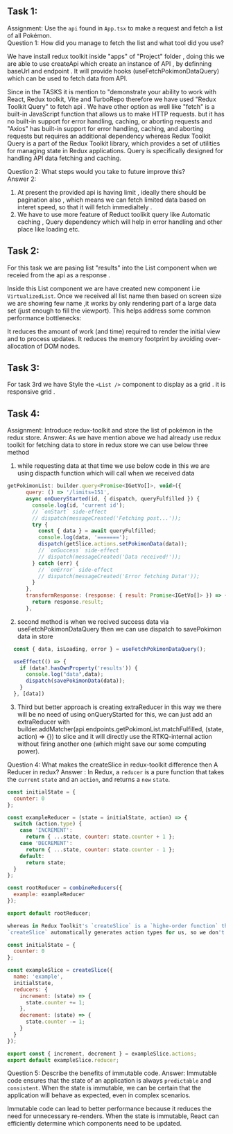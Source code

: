 
## Task 1:
Assignment: Use the `api` found in `App.tsx` to make a request and fetch a list of all Pokémon.<br>
Question 1: How did you manage to fetch the list and what tool did you use?<br>


We have install redux toolkit inside "apps" of "Project" folder , doing this we are able to use createApi which create an instance of API , by definning  baseUrl and endpoint . It will provide hooks (useFetchPokimonDataQuery) which can be used to fetch data from API.

Since in the TASKS it is mention to "demonstrate your ability to work with React, Redux toolkit, Vite and TurboRepo therefore we have used "Redux Toolkit Query" to fetch api . We have other option as well like  "fetch" is a built-in JavaScript function that allows us to make HTTP requests.  but it has no built-in support for error handling, caching, or aborting requests and "Axios" has built-in support for error handling, caching, and aborting requests but requires an additional dependency whereas Redux Toolkit Query is a part of the Redux Toolkit library,  which provides a set of utilities for managing state in Redux applications.  Query is specifically designed for handling API data fetching and caching.

Question 2: What steps would you take to future improve this?<br>
Answer 2: 
1) At present the provided api is having limit , ideally there should be pagination also , which means we can fetch limited data based on interet speed, so that it will fetch immedialtely .
2) We have to use more feature of Reduct toolikit query like Automatic caching , Query dependency which will help in error handling and other place like loading etc.

## Task 2:
For this task we are pasing list "results"  into the List component when we receied from the api as a response .

Inside this List component we are have created new component i.ie `VirtualizedList`. Once we received all list name then based on screen size we are showing few name ,it works by only rendering part of a large data set (just enough to fill the viewport). This helps address some common performance bottlenecks:

It reduces the amount of work (and time) required to render the initial view and to process updates.
It reduces the memory footprint by avoiding over-allocation of DOM nodes.


## Task 3:
For task 3rd we have Style the `<List />` component to display as a grid . it is responsive grid .

## Task 4:
Assignment: Introduce redux-toolkit and store the list of pokémon in the redux store.
Answer: As we have mention above we had already use redux toolkit for fetching data 
to store in redux store we can use below three method

1) while requesting data at that time we use below code in this we are using dispacth function which will call when we received data
```javascript
getPokimonList: builder.query<Promise<IGetVo[]>, void>({
      query: () => '/limits=151',
      async onQueryStarted(id, { dispatch, queryFulfilled }) {
        console.log(id, 'current id');
        // `onStart` side-effect
        // dispatch(messageCreated('Fetching post...'));
        try {
          const { data } = await queryFulfilled;
          console.log(data, '=======');
          dispatch(getSlice.actions.setPokimonData(data));
          // `onSuccess` side-effect
          // dispatch(messageCreated('Data received!'));
        } catch (err) {
          // `onError` side-effect
          // dispatch(messageCreated('Error fetching Data!'));
        }
      },
      transformResponse: (response: { result: Promise<IGetVo[]> }) => {
        return response.result;
      },
```
2) second method is when we recived success data via useFetchPokimonDataQuery then we can use dispatch to savePokimon data in store 
```javascript
  const { data, isLoading, error } = useFetchPokimonDataQuery();

  useEffect(() => {
    if (data?.hasOwnProperty('results')) {
      console.log("data",data);
      dispatch(savePokimonData(data));
    }
  }, [data])

```
3) Third but better approach is creating extraReducer
in this way we there will be no need  of using onQueryStarted for this, we can  just add an extraReducer with 
builder.addMatcher(api.endpoints.getPokimonList.matchFulfilled, (state, action) => {}) to  slice and 
it will directly use the RTKQ-internal action without firing another one (which might save our some computing power).

Question 4: What makes the createSlice in redux-toolkit difference then A Reducer in redux?
Answer : 
In Redux, a `reducer` is a pure function that takes the `current` `state` and an `action`, and returns a `new` `state`.
```javascript
const initialState = {
  counter: 0
};

const exampleReducer = (state = initialState, action) => {
  switch (action.type) {
    case 'INCREMENT':
      return { ...state, counter: state.counter + 1 };
    case 'DECREMENT':
      return { ...state, counter: state.counter - 1 };
    default:
      return state;
  }
};

const rootReducer = combineReducers({
  example: exampleReducer
});

export default rootReducer;

whereas in Redux Toolkit's `createSlice` is a `highe-order function` that generates a `reducer` and an `action` creator for us, making it easier to `manage` our Redux state.
`createSlice` automatically generates action types for us, so we don't need to define them manually also it ensures that our state is always immutable

const initialState = {
  counter: 0
};

const exampleSlice = createSlice({
  name: 'example',
  initialState,
  reducers: {
    increment: (state) => {
      state.counter += 1;
    },
    decrement: (state) => {
      state.counter -= 1;
    }
  }
});

export const { increment, decrement } = exampleSlice.actions;
export default exampleSlice.reducer;
```
Question 5: Describe the benefits of immutable code.
Answer: 
Immutable code ensures that the state of an application is always `predictable` and `consistent`. 
When the state is immutable, we can be certain that the application will behave as expected, even in complex scenarios.

Immutable code can lead to better performance because it reduces the need for unnecessary re-renders. 
When the state is immutable, React can efficiently determine which components need to be updated.

